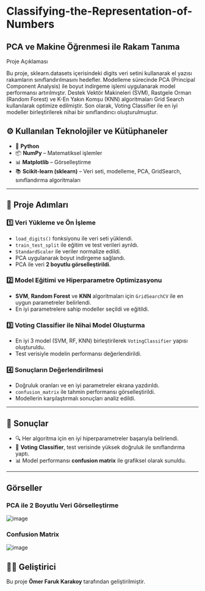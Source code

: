 # Classifying-the-Representation-of-Numbers

## PCA ve Makine Öğrenmesi ile Rakam Tanıma

Proje Açıklaması

Bu proje, sklearn.datasets içerisindeki digits veri setini kullanarak el yazısı rakamların sınıflandırılmasını hedefler. Modelleme sürecinde PCA (Principal Component Analysis) ile boyut indirgeme işlemi uygulanarak model performansı artırılmıştır. Destek Vektör Makineleri (SVM), Rastgele Orman (Random Forest) ve K-En Yakın Komşu (KNN) algoritmaları Grid Search kullanılarak optimize edilmiştir. Son olarak, Voting Classifier ile en iyi modeller birleştirilerek nihai bir sınıflandırıcı oluşturulmuştur.

## ⚙️ Kullanılan Teknolojiler ve Kütüphaneler

- 🐍 **Python**
- 📦 **NumPy** – Matematiksel işlemler
- 📊 **Matplotlib** – Görselleştirme
- 📚 **Scikit-learn (sklearn)** – Veri seti, modelleme, PCA, GridSearch, sınıflandırma algoritmaları

---

## 📌 Proje Adımları

### 1️⃣ Veri Yükleme ve Ön İşleme
- `load_digits()` fonksiyonu ile veri seti yüklendi.
- `train_test_split` ile eğitim ve test verileri ayrıldı.
- `StandardScaler` ile veriler normalize edildi.
- PCA uygulanarak boyut indirgeme sağlandı.
- PCA ile veri **2 boyutlu görselleştirildi**.

### 2️⃣ Model Eğitimi ve Hiperparametre Optimizasyonu
- **SVM**, **Random Forest** ve **KNN** algoritmaları için `GridSearchCV` ile en uygun parametreler belirlendi.
- En iyi parametrelere sahip modeller seçildi ve eğitildi.

### 3️⃣ Voting Classifier ile Nihai Model Oluşturma
- En iyi 3 model (SVM, RF, KNN) birleştirilerek `VotingClassifier` yapısı oluşturuldu.
- Test verisiyle modelin performansı değerlendirildi.

### 4️⃣ Sonuçların Değerlendirilmesi
- Doğruluk oranları ve en iyi parametreler ekrana yazdırıldı.
- `confusion_matrix` ile tahmin performansı görselleştirildi.
- Modellerin karşılaştırmalı sonuçları analiz edildi.

---

## 🧪 Sonuçlar

- 🔍 Her algoritma için en iyi hiperparametreler başarıyla belirlendi.
- 🧠 **Voting Classifier**, test verisinde yüksek doğruluk ile sınıflandırma yaptı.
- 📊 Model performansı **confusion matrix** ile grafiksel olarak sunuldu.

---
## Görseller

### PCA ile 2 Boyutlu Veri Görselleştirme
![image](https://github.com/user-attachments/assets/f0d0dd1a-1b4d-411e-bb6b-048b33b2f435)

### Confusion Matrix
![image](https://github.com/user-attachments/assets/089d283f-b9fc-4091-adb2-07c0d3747433)


## 👨‍💻 Geliştirici

Bu proje **Ömer Faruk Karakoy** tarafından geliştirilmiştir. 
